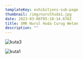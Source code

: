 ```yaml
---
templateKey: exhibitions-sub-page
thumbnail: /img/nurulhuda1.jpg
date: 2023-03-06T05:10:14.676Z
title: SMK Nurul Huda Curug Wetan
description: ""
---
```

![kuta3](/img/nurulhuda2.jpg)

![kuta1](/img/nurulhuda3.jpg)

